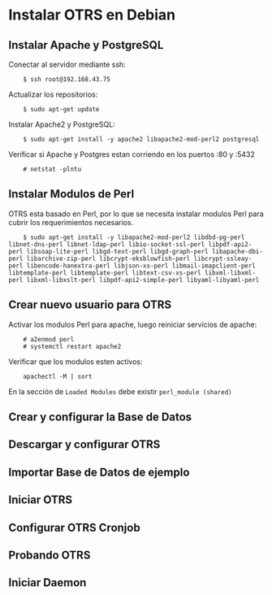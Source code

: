 # Instalar OTRS en Debian
## Instalar Apache y PostgreSQL

Conectar al servidor mediante ssh:

        $ ssh root@192.168.43.75

Actualizar los repositorios:

        $ sudo apt-get update

Instalar Apache2 y PostgreSQL:

        $ sudo apt-get install -y apache2 libapache2-mod-perl2 postgresql
        
Verificar si Apache y Postgres estan corriendo en los puertos :80 y :5432

        # netstat -plntu
        
## Instalar Modulos de Perl

OTRS esta basado en Perl, por lo que se necesita instalar modulos Perl para cubrir los requerimientos necesarios.

        $ sudo apt-get install -y libapache2-mod-perl2 libdbd-pg-perl libnet-dns-perl libnet-ldap-perl libio-socket-ssl-perl libpdf-api2-perl libsoap-lite-perl libgd-text-perl libgd-graph-perl libapache-dbi-perl libarchive-zip-perl libcrypt-eksblowfish-perl libcrypt-ssleay-perl libencode-hanextra-perl libjson-xs-perl libmail-imapclient-perl libtemplate-perl libtemplate-perl libtext-csv-xs-perl libxml-libxml-perl libxml-libxslt-perl libpdf-api2-simple-perl libyaml-libyaml-perl
    
## Crear nuevo usuario para OTRS

Activar los modulos Perl para apache, luego reiniciar servicios de apache:

        # a2enmod perl
        # systemctl restart apache2
        
Verificar que los modulos esten activos:

        apachectl -M | sort
        
En la sección de `Loaded Modules` debe existir `perl_module (shared)`
## Crear y configurar la Base de Datos


## Descargar y configurar OTRS


## Importar Base de Datos de ejemplo


## Iniciar OTRS


## Configurar OTRS Cronjob


## Probando OTRS


## Iniciar Daemon

